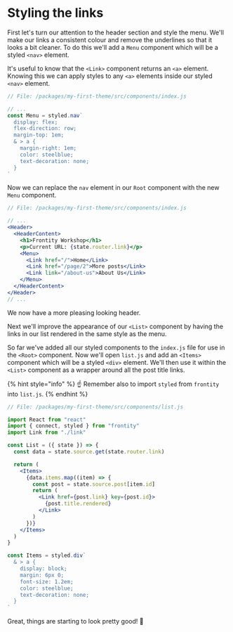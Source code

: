 # Styling the links

First let's turn our attention to the header section and style the menu. We'll make our links a consistent colour and remove the underlines so that it looks a bit cleaner. To do this we'll add a `Menu` component which will be a styled `<nav>` element.

It's useful to know that the `<Link>` component returns an `<a>` element. Knowing this we can apply styles to any `<a>` elements inside our styled `<nav>` element.

```jsx
// File: /packages/my-first-theme/src/components/index.js

// ...
const Menu = styled.nav`
  display: flex;
  flex-direction: row;
  margin-top: 1em;
  & > a {
    margin-right: 1em;
    color: steelblue;
    text-decoration: none;
  }
`
```

Now we can replace the `nav` element in our `Root` component with the new `Menu` component.

```jsx
// File: /packages/my-first-theme/src/components/index.js

// ...
<Header>
  <HeaderContent>
    <h1>Frontity Workshop</h1>
    <p>Current URL: {state.router.link}</p>
    <Menu>
      <Link href="/">Home</Link>
      <Link href="/page/2">More posts</Link>
      <Link link="/about-us">About Us</Link>
    </Menu>
  </HeaderContent>
</Header>
// ...
```

We now have a more pleasing looking header.

Next we'll improve the appearance of our `<List>` component by having the links in our list rendered in the same style as the menu.

So far we've added all our styled components to the `index.js` file for use in the `<Root>` component. Now we'll open `list.js` and add an `<Items>` component which will be a styled `<div>` element. We'll then use it within the `<List>` component as a wrapper around all the post title links.

{% hint style="info" %}
☝️ Remember also to import `styled` from `frontity` into `list.js`.
{% endhint %}

```jsx
// File: /packages/my-first-theme/src/components/list.js

import React from "react"
import { connect, styled } from "frontity"
import Link from "./link"

const List = ({ state }) => {
  const data = state.source.get(state.router.link)

  return (
    <Items>
      {data.items.map((item) => {
        const post = state.source.post[item.id]
        return (
          <Link href={post.link} key={post.id}>
            {post.title.rendered}
          </Link>
        )
      })}
    </Items>
  )
}

const Items = styled.div`
  & > a {
    display: block;
    margin: 6px 0;
    font-size: 1.2em;
    color: steelblue;
    text-decoration: none;
  }
`
```

Great, things are starting to look pretty good! 🎉

